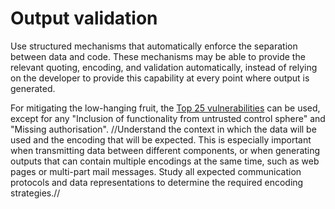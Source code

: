 # Output validation

Use structured mechanisms that automatically enforce the separation between data and code. These mechanisms may be able to provide the relevant quoting, encoding, and validation automatically, instead of relying on the developer to provide this capability at every point where output is generated. 

For mitigating the low-hanging fruit, the [Top 25 vulnerabilities](https://cwe.mitre.org/top25/archive/2020/2020_cwe_top25.html) can be used, except for any "Inclusion of functionality from untrusted control sphere" and "Missing authorisation". //Understand the context in which the data will be used and the encoding that will be expected. This is especially important when transmitting data between different components, or when generating outputs that can contain multiple encodings at the same time, such as web pages or multi-part mail messages. Study all expected communication protocols and data representations to determine the required encoding strategies.//

